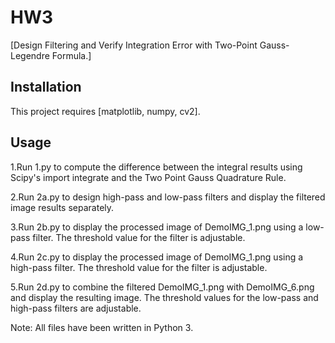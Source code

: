 
# HW3

[Design Filtering and Verify Integration Error with Two-Point Gauss-Legendre Formula.]

## Installation

This project requires [matplotlib, numpy, cv2].


## Usage

1.Run 1.py to compute the difference between the integral results using Scipy's import integrate and the Two Point Gauss Quadrature Rule.

2.Run 2a.py to design high-pass and low-pass filters and display the filtered image results separately.

3.Run 2b.py to display the processed image of DemoIMG_1.png using a low-pass filter. The threshold value for the filter is adjustable.

4.Run 2c.py to display the processed image of DemoIMG_1.png using a high-pass filter. The threshold value for the filter is adjustable.

5.Run 2d.py to combine the filtered DemoIMG_1.png with DemoIMG_6.png and display the resulting image. The threshold values for the low-pass and high-pass filters are adjustable.

Note:
All files have been written in Python 3. 


